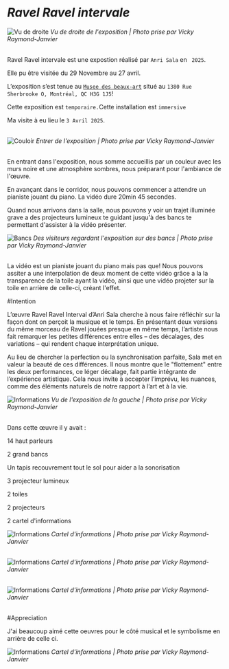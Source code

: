 # *Ravel Ravel intervale* 

![Vu de droite](medias/vu_de_droite_photo_VRJ.jfif)
<i>Vu de droite de l'exposition | Photo prise par Vicky Raymond-Janvier</i><br><br>

Ravel Ravel intervale est une expostion réalisé par `Anri Sala` en ` 2025`. <br>



Elle pu être visitée du 29 Novembre au 27 avril. <br>



L’exposition s’est tenue au <ins>`Musee des beaux-art`</ins> situé au `1380 Rue Sherbrooke O, Montréal, QC H3G 1J5`! <br>



Cette exposition est `temporaire.`Cette installation est `immersive` <br>



Ma visite à eu lieu le `3 Avril 2025`. <br><br>





![Couloir](medias/couloir_photo_VRJ.jfif)
<i>Entrer de l'exposition | Photo prise par Vicky Raymond-Janvier</i><br><br>



En entrant dans l'exposition, nous somme accueillis par un couleur avec les murs noire et une atmosphère sombres, nous préparant pour l'ambiance de l'œuvre. <br>



En avançant dans le corridor, nous pouvons commencer a attendre un pianiste jouant du piano. La vidéo dure 20min 45 secondes. <br>



Quand nous arrivons dans la salle, nous pouvons y voir un trajet illuminée grave a des projecteurs lumineux te guidant jusqu'à des bancs te permettant d'assister à la vidéo présenter. <br>

![Bancs](medias/bancs_photo_VRJ.jfif)
<i>Des visiteurs regardant l'exposition sur des bancs | Photo prise par Vicky Raymond-Janvier</i><br><br>




La vidéo est un pianiste jouant du piano mais pas que! Nous pouvons assiter a une interpolation de deux moment de cette vidéo grâce a la la transparence de la toile ayant la vidéo, ainsi que une vidéo projeter sur la toile en arrière de celle-ci, créant l'effet. <br>





#Intention

L’œuvre Ravel Ravel Interval d’Anri Sala cherche à nous faire réfléchir sur la façon dont on perçoit la musique et le temps. En présentant deux versions du même morceau de Ravel jouées presque en même temps, l’artiste nous fait remarquer les petites différences entre elles – des décalages, des variations – qui rendent chaque interprétation unique. <br>



Au lieu de chercher la perfection ou la synchronisation parfaite, Sala met en valeur la beauté de ces différences. Il nous montre que le "flottement" entre les deux performances, ce léger décalage, fait partie intégrante de l’expérience artistique. Cela nous invite à accepter l’imprévu, les nuances, comme des éléments naturels de notre rapport à l’art et à la vie. <br>


![Informations](medias/vu_de_la_gauche_photo_VRJ.jfif)
<i>Vu de l'exposition de la gauche | Photo prise par Vicky Raymond-Janvier</i><br><br>



Dans cette œuvre il y avait : <br>

14 haut parleurs <br>

2 grand bancs <br>

Un tapis recouvrement tout le sol pour aider a la sonorisation <br>

3 projecteur lumineux <br>

2 toiles <br>

2 projecteurs <br>

2 cartel d'informations <br>

![Informations](medias/lumiere.jfif)
<i>Cartel d'informations | Photo prise par Vicky Raymond-Janvier</i><br><br>

![Informations](medias/projecteur_photo_VRJ.jfif)
<i>Cartel d'informations | Photo prise par Vicky Raymond-Janvier</i><br><br>

![Informations](medias/vu_de_gauche_photo_VRJ.jfif)
<i>Cartel d'informations | Photo prise par Vicky Raymond-Janvier</i><br><br>





#Appreciation

J'ai beaucoup aimé cette oeuvres pour le côté musical et le symbolisme en arrière de celle ci.

![Informations](medias/informations_photo_VRJ.jfif)
<i>Cartel d'informations | Photo prise par Vicky Raymond-Janvier</i><br><br>






